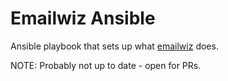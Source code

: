 # Emailwiz Ansible

Ansible playbook that sets up what [emailwiz](https://github.com/LukeSmithxyz/emailwiz) does.

NOTE: Probably not up to date - open for PRs.
